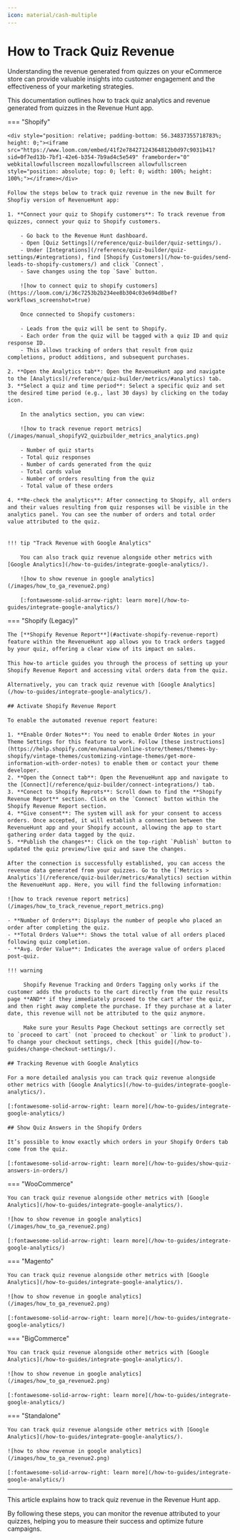 ```yaml
---
icon: material/cash-multiple
---
```


# How to Track Quiz Revenue

Understanding the revenue generated from quizzes on your eCommerce store can provide valuable insights into customer engagement and the effectiveness of your marketing strategies. 

This documentation outlines how to track quiz analytics and revenue generated from quizzes in the Revenue Hunt app.

=== "Shopify"

    <div style="position: relative; padding-bottom: 56.34837355718783%; height: 0;"><iframe src="https://www.loom.com/embed/41f2e78427124364812b0d97c9031b41?sid=0f7ed13b-7bf1-42e6-b354-7b9ad4c5e549" frameborder="0" webkitallowfullscreen mozallowfullscreen allowfullscreen style="position: absolute; top: 0; left: 0; width: 100%; height: 100%;"></iframe></div>

    Follow the steps below to track quiz revenue in the new Built for Shopfiy version of RevenueHunt app:

    1. **Connect your quiz to Shopify customers**: To track revenue from quizzes, connect your quiz to Shopify customers.

        - Go back to the Revenue Hunt dashboard.
        - Open [Quiz Settings](/reference/quiz-builder/quiz-settings/).
        - Under [Integrations](/reference/quiz-builder/quiz-settings/#integrations), find [Shopify Customers](/how-to-guides/send-leads-to-shopify-customers/) and click `Connect`.
        - Save changes using the top `Save` button.
        
        ![how to connect quiz to shopify customers](https://loom.com/i/36c7253b2b234ee8b304c03e694d8bef?workflows_screenshot=true)
    
        Once connected to Shopify customers:

        - Leads from the quiz will be sent to Shopify.
        - Each order from the quiz will be tagged with a quiz ID and quiz response ID.
        - This allows tracking of orders that result from quiz completions, product additions, and subsequent purchases.

    2. **Open the Analytics tab**: Open the RevenueHunt app and navigate to the [Analytics](/reference/quiz-builder/metrics/#analytics) tab.
    3. **Select a quiz and time period**: Select a specific quiz and set the desired time period (e.g., last 30 days) by clicking on the today icon.

        In the analytics section, you can view:

        ![how to track revenue report metrics](/images/manual_shopifyV2_quizbuilder_metrics_analytics.png)

        - Number of quiz starts
        - Total quiz responses
        - Number of cards generated from the quiz
        - Total cards value
        - Number of orders resulting from the quiz
        - Total value of these orders

    4. **Re-check the analytics**: After connecting to Shopify, all orders and their values resulting from quiz responses will be visible in the analytics panel. You can see the number of orders and total order value attributed to the quiz.


    !!! tip "Track Revenue with Google Analytics"

        You can also track quiz revenue alongside other metrics with [Google Analytics](/how-to-guides/integrate-google-analytics/).

        ![how to show revenue in google analytics](/images/how_to_ga_revenue2.png)

        [:fontawesome-solid-arrow-right: learn more](/how-to-guides/integrate-google-analytics/)


=== "Shopify (Legacy)"

    The [**Shopify Revenue Report**](#activate-shopify-revenue-report) feature within the RevenueHunt app allows you to track orders tagged by your quiz, offering a clear view of its impact on sales. 

    This how-to article guides you through the process of setting up your Shopify Revenue Report and accessing vital orders data from the quiz.

    Alternatively, you can track quiz revenue with [Google Analytics](/how-to-guides/integrate-google-analytics/).

    ## Activate Shopify Revenue Report

    To enable the automated revenue report feature:

    1. **Enable Order Notes**: You need to enable Order Notes in your Theme Settings for this feature to work. Follow [these instructions](https://help.shopify.com/en/manual/online-store/themes/themes-by-shopify/vintage-themes/customizing-vintage-themes/get-more-information-with-order-notes) to enable them or contact your theme developer.
    2. **Open the Connect tab**: Open the RevenueHunt app and navigate to the [Connect](/reference/quiz-builder/connect-integrations/) tab.
    3. **Conect to Shopify Reprots**: Scroll down to find the **Shopify Revenue Report** section. Click on the `Connect` button within the Shopify Revenue Report section.
    4. **Give consent**: The system will ask for your consent to access orders. Once accepted, it will establish a connection between the RevenueHunt app and your Shopify account, allowing the app to start gathering order data tagged by the quiz.
    5. **Publish the changes**: Click on the top-right `Publish` button to updated the quiz preview/live quiz and save the changes.

    After the connection is successfully established, you can access the revenue data generated from your quizzes. Go to the [`Metrics > Analytics`](/reference/quiz-builder/metrics/#analytics) section within the RevenueHunt app. Here, you will find the following information:

    ![how to track revenue report metrics](/images/how_to_track_revenue_report_metrics.png)

    - **Number of Orders**: Displays the number of people who placed an order after completing the quiz.
    - **Total Orders Value**: Shows the total value of all orders placed following quiz completion.
    - **Avg. Order Value**: Indicates the average value of orders placed post-quiz.

    !!! warning

         Shopify Revenue Tracking and Orders Tagging only works if the customer adds the products to the cart directly from the quiz results page **AND** if they immediately proceed to the cart after the quiz, and then right away complete the purchase. If they purchase at a later date, this revenue will not be attributed to the quiz anymore.
         
         Make sure your Results Page Checkout settings are correctly set to `proceed to cart` (not `proceed to checkout` or `link to product`). To change your checkout settings, check [this guide](/how-to-guides/change-checkout-settings/).

    ## Tracking Revenue with Google Analytics

    For a more detailed analysis you can track quiz revenue alongside other metrics with [Google Analytics](/how-to-guides/integrate-google-analytics/).

    [:fontawesome-solid-arrow-right: learn more](/how-to-guides/integrate-google-analytics/)

    ## Show Quiz Answers in the Shopify Orders

    It’s possible to know exactly which orders in your Shopify Orders tab come from the quiz.

    [:fontawesome-solid-arrow-right: learn more](/how-to-guides/show-quiz-answers-in-orders/)

=== "WooCommerce"

    You can track quiz revenue alongside other metrics with [Google Analytics](/how-to-guides/integrate-google-analytics/).

    ![how to show revenue in google analytics](/images/how_to_ga_revenue2.png)

    [:fontawesome-solid-arrow-right: learn more](/how-to-guides/integrate-google-analytics/)

=== "Magento"

    You can track quiz revenue alongside other metrics with [Google Analytics](/how-to-guides/integrate-google-analytics/).

    ![how to show revenue in google analytics](/images/how_to_ga_revenue2.png)

    [:fontawesome-solid-arrow-right: learn more](/how-to-guides/integrate-google-analytics/)
    
=== "BigCommerce"

    You can track quiz revenue alongside other metrics with [Google Analytics](/how-to-guides/integrate-google-analytics/).

    ![how to show revenue in google analytics](/images/how_to_ga_revenue2.png)

    [:fontawesome-solid-arrow-right: learn more](/how-to-guides/integrate-google-analytics/)

=== "Standalone"

    You can track quiz revenue alongside other metrics with [Google Analytics](/how-to-guides/integrate-google-analytics/).

    ![how to show revenue in google analytics](/images/how_to_ga_revenue2.png)

    [:fontawesome-solid-arrow-right: learn more](/how-to-guides/integrate-google-analytics/)

---

This article explains how to track quiz revenue in the Revenue Hunt app.

By following these steps, you can monitor the revenue attributed to your quizzes, helping you to measure their success and optimize future campaigns.